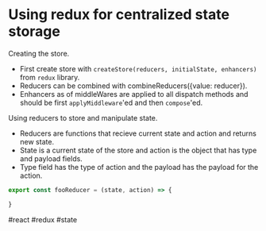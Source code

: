 # Using redux for centralized state storage 

Creating the store.
* First create store with `createStore(reducers, initialState, enhancers)` from `redux` library.
* Reducers can be combined with combineReducers({value: reducer}).
* Enhancers as of middleWares are applied to all dispatch methods and should be first `applyMiddleware`'ed and then `compose`'ed.

Using reducers to store and manipulate state.
* Reducers are functions that recieve current state and action and returns new state.
* State is a current state of the store and action is the object that has type and payload fields.
* Type field has the type of action and the payload has the payload for the action.

```javascript
export const fooReducer = (state, action) => {

}

```

#react #redux #state
